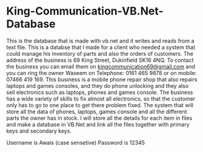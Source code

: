 # King-Communication-VB.Net-Database
This is the database that is made with vb.net and it writes and reads from a text file.
This is a databse that I made for a client who needed a system that could manage his inventory of parts and also the orders of customers.
The address of the business is 69 King Street, Dukinfield SK16 4NQ.
To contact the business you can email them on kingcommunication69@gmail.com and you can ring the owner Waseem on Telephone: 0161 465 9878 or on mobile: 07466 419 169. This business is a mobile phone repair shop that also repairs laptops and games consoles, and they do phone unlocking and they also sell electronics such as laptops, phones and games console. The business has a wide variety of skills to fix almost all electronics, so that the customer only has to go to one place to get there problem fixed.
The system that will store all the data of phones, laptops, games console and all the different parts the owner has in stock. I will store all the details for each item in files and make a database in VB.Net and link all the files together with primary keys and secondary keys.

Username is Awais (case sensetive)
Password is 12345
